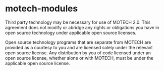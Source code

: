 motech-modules
==============
Third party technology may be necessary for use of MOTECH 2.0.  This agreement
does not modify or abridge any rights or obligations you have in open source
technology under applicable open source licenses.

Open source technology programs that are separate from MOTECH are provided as a
courtesy to you and are licensed solely under the relevant open source license.
Any distribution by you of code licensed under an open source license, whether
alone or with MOTECH, must be under the applicable open source license.